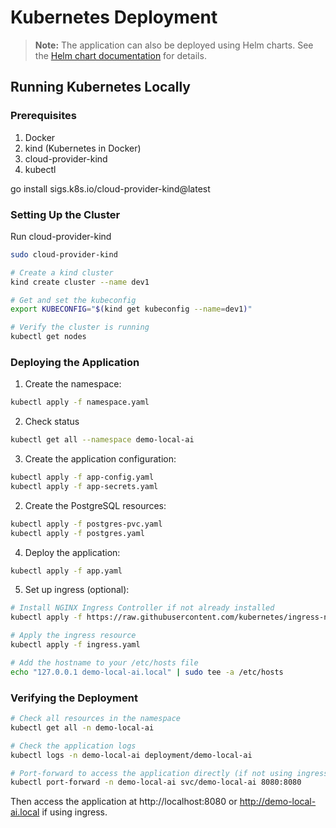 # Kubernetes Deployment

> **Note:** The application can also be deployed using Helm charts. See the [Helm chart documentation](../charts/demo-local-ai/README.md) for details.

## Running Kubernetes Locally

### Prerequisites
1. Docker
2. kind (Kubernetes in Docker)
3. cloud-provider-kind
4. kubectl

go install sigs.k8s.io/cloud-provider-kind@latest

### Setting Up the Cluster
Run cloud-provider-kind
```bash
sudo cloud-provider-kind
```

```bash
# Create a kind cluster
kind create cluster --name dev1

# Get and set the kubeconfig
export KUBECONFIG="$(kind get kubeconfig --name=dev1)"

# Verify the cluster is running
kubectl get nodes
```

### Deploying the Application

1. Create the namespace:
```bash
kubectl apply -f namespace.yaml
```
2. Check status 
```bash
kubectl get all --namespace demo-local-ai
```

3. Create the application configuration:
```bash
kubectl apply -f app-config.yaml
kubectl apply -f app-secrets.yaml
```

2. Create the PostgreSQL resources:
```bash
kubectl apply -f postgres-pvc.yaml
kubectl apply -f postgres.yaml
```



4. Deploy the application:
```bash
kubectl apply -f app.yaml
```

5. Set up ingress (optional):
```bash
# Install NGINX Ingress Controller if not already installed
kubectl apply -f https://raw.githubusercontent.com/kubernetes/ingress-nginx/controller-v1.8.2/deploy/static/provider/cloud/deploy.yaml

# Apply the ingress resource
kubectl apply -f ingress.yaml

# Add the hostname to your /etc/hosts file
echo "127.0.0.1 demo-local-ai.local" | sudo tee -a /etc/hosts
```

### Verifying the Deployment

```bash
# Check all resources in the namespace
kubectl get all -n demo-local-ai

# Check the application logs
kubectl logs -n demo-local-ai deployment/demo-local-ai

# Port-forward to access the application directly (if not using ingress)
kubectl port-forward -n demo-local-ai svc/demo-local-ai 8080:8080
```

Then access the application at http://localhost:8080 or http://demo-local-ai.local if using ingress.
